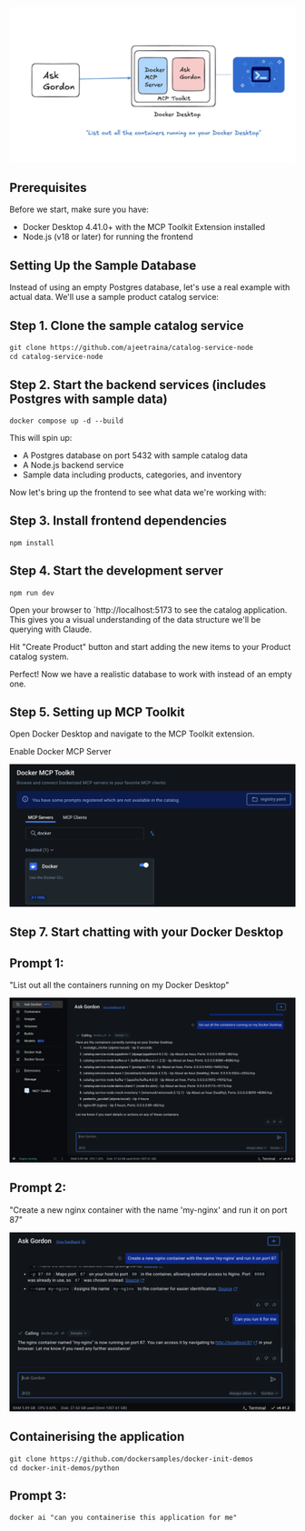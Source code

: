 

![vscode-copilot](images/gordon-dockercli.png)


## Prerequisites

Before we start, make sure you have:

- Docker Desktop 4.41.0+ with the MCP Toolkit Extension installed
- Node.js (v18 or later) for running the frontend


## Setting Up the Sample Database

Instead of using an empty Postgres database, let's use a real example with actual data.
We'll use a sample product catalog service:

## Step 1. Clone the sample catalog service

```
git clone https://github.com/ajeetraina/catalog-service-node
cd catalog-service-node
```

## Step 2. Start the backend services (includes Postgres with sample data)

```
docker compose up -d --build
```

This will spin up:


- A Postgres database on port 5432 with sample catalog data
- A Node.js backend service
- Sample data including products, categories, and inventory

Now let's bring up the frontend to see what data we're working with:


## Step 3. Install frontend dependencies

```
npm install
```

## Step 4. Start the development server

```
npm run dev
```

Open your browser to `http://localhost:5173 to see the catalog application.
This gives you a visual understanding of the data structure we'll be querying with Claude.


Hit "Create Product" button and start adding the new items to your Product catalog system.

Perfect! Now we have a realistic database to work with instead of an empty one.


## Step 5. Setting up MCP Toolkit

Open Docker Desktop and navigate to the MCP Toolkit extension.

Enable Docker MCP Server

![docker cli](./images/docker-cli.png)



## Step 7. Start chatting with your Docker Desktop

## Prompt 1: 

"List out all the containers running on my Docker Desktop"

![gordoncli](./images/gordon-cli.png)

## Prompt 2:

"Create a new nginx container with the name 'my-nginx' and run it on port 87"


![gordoncli2](./images//gordon-cli2.png)

## Containerising the application

```
git clone https://github.com/dockersamples/docker-init-demos
cd docker-init-demos/python
```

## Prompt 3:


```
docker ai "can you containerise this application for me"
```
